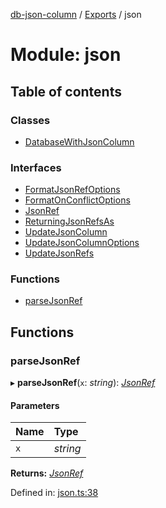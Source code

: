 [db-json-column](../README.md) / [Exports](../modules.md) / json

# Module: json

## Table of contents

### Classes

- [DatabaseWithJsonColumn](../classes/json.databasewithjsoncolumn.md)

### Interfaces

- [FormatJsonRefOptions](../interfaces/json.formatjsonrefoptions.md)
- [FormatOnConflictOptions](../interfaces/json.formatonconflictoptions.md)
- [JsonRef](../interfaces/json.jsonref.md)
- [ReturningJsonRefsAs](../interfaces/json.returningjsonrefsas.md)
- [UpdateJsonColumn](../interfaces/json.updatejsoncolumn.md)
- [UpdateJsonColumnOptions](../interfaces/json.updatejsoncolumnoptions.md)
- [UpdateJsonRefs](../interfaces/json.updatejsonrefs.md)

### Functions

- [parseJsonRef](json.md#parsejsonref)

## Functions

### parseJsonRef

▸ **parseJsonRef**(`x`: *string*): [*JsonRef*](../interfaces/json.jsonref.md)

#### Parameters

| Name | Type |
| :------ | :------ |
| `x` | *string* |

**Returns:** [*JsonRef*](../interfaces/json.jsonref.md)

Defined in: [json.ts:38](https://github.com/wholebuzz/db-json-column/blob/master/src/json.ts#L38)
